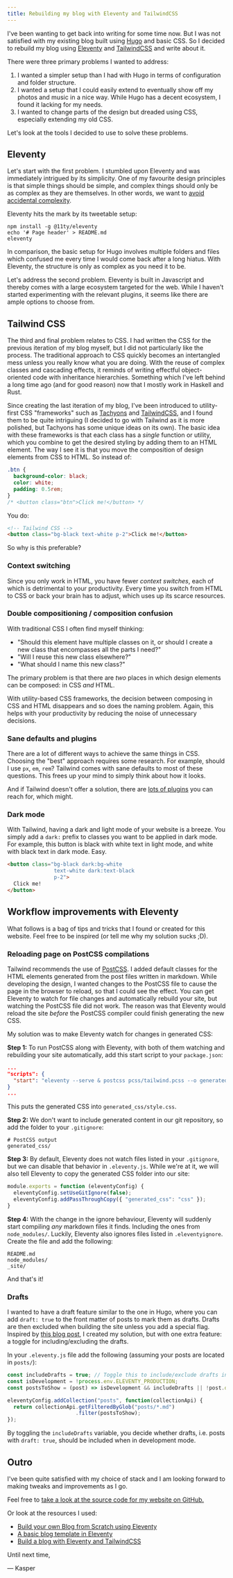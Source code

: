```yaml
---
title: Rebuilding my blog with Eleventy and TailwindCSS
---
```


I've been wanting to get back into writing for some time now.
But I was not satisfied with my existing blog built using [Hugo](https://gohugo.io/) and basic CSS.
So I decided to rebuild my blog using [Eleventy](https://11ty.dev/) and
[TailwindCSS](https://tailwindcss.com/) and write about it.

There were three primary problems I wanted to address:
 1. I wanted a simpler setup than I had with Hugo in terms of configuration and
    folder structure.
 2. I wanted a setup that I could easily extend to eventually show off my
    photos and music in a nice way. While Hugo has a decent ecosystem, I found
    it lacking for my needs.
 3. I wanted to change parts of the design but dreaded using CSS, especially
    extending my old CSS.

Let's look at the tools I decided to use to solve these problems.

## Eleventy

Let's start with the first problem.
I stumbled upon Eleventy and was immediately intrigued by its simplicity.
One of my favourite design principles is that simple things should be simple, and
complex things should only be as complex as they are themselves.
In other words, we want to [avoid accidental complexity](https://en.wikipedia.org/wiki/No_Silver_Bullet).

Eleventy hits the mark by its tweetable setup:

```shell
npm install -g @11ty/eleventy
echo '# Page header' > README.md
eleventy
```

In comparison, the basic setup for Hugo involves multiple folders and files which
confused me every time I would come back after a long hiatus.
With Eleventy, the structure is only as complex as you need it to be.

Let's address the second problem.
Eleventy is built in Javascript and thereby comes with a large ecosystem
targeted for the web.
While I haven't started experimenting with the relevant plugins, it seems like
there are ample options to choose from.

## Tailwind CSS

The third and final problem relates to CSS.
I had written the CSS for the previous iteration of my blog myself, but I did
not particularly like the process.
The traditional approach to CSS quickly becomes an intertangled mess unless you
really know what you are doing.
With the reuse of complex classes and cascading effects, it reminds of writing
effectful object-oriented code with inheritance hierarchies.
Something which I've left behind a long time ago (and for good reason) now that
I mostly work in Haskell and Rust.

Since creating the last iteration of my blog, I've been introduced to
utility-first CSS "frameworks" such as [Tachyons](https://tachyons.io/) and
[TailwindCSS](https://tailwindcss.com/), and I found them to be quite intriguing (I
decided to go with Tailwind as it is more polished, but Tachyons has some unique
ideas on its own).
The basic idea with these frameworks is that each class has a *single* function or
utility, which you combine to get the desired styling by adding them to an HTML element.
The way I see it is that you move the composition of design elements from CSS to
HTML.
So instead of:
``` css
.btn {
  background-color: black;
  color: white;
  padding: 0.5rem;
}
/* <button class="btn">Click me!</button> */
```

You do:

``` html
<!-- Tailwind CSS -->
<button class="bg-black text-white p-2">Click me!</button>
```

So why is this preferable?

### Context switching
Since you only work in HTML, you have fewer *context switches*, each of which is
detrimental to your productivity.
Every time you switch from HTML to CSS or back your brain has to adjust, which
uses up its scarce resources.

### Double compositioning / composition confusion
With traditional CSS I often find myself thinking:

- "Should this element have multiple classes on it, or should I create a new
class that encompasses all the parts I need?"
- "Will I reuse this new class elsewhere?"
- "What should I name this new class?"

The primary problem is that there are *two* places in which design elements can be
composed: in CSS *and* HTML.

With utility-based CSS frameworks, the decision between composing in CSS and
HTML disappears and so does the naming problem.
Again, this helps with your productivity by reducing the noise of unnecessary
decisions.

### Sane defaults and plugins
There are a lot of different ways to achieve the same things in CSS.
Choosing the "best" approach requires some research.
For example, should I use `px`, `em`, `rem`?
Tailwind comes with sane defaults to most of these questions.
This frees up your mind to simply think about how it looks.

And if Tailwind doesn't offer a solution, there are [lots of
plugins](https://www.telerik.com/blogs/top-15-tailwind-css-plugins-resources/)
you can reach for, which might.

### Dark mode
With Tailwind, having a dark and light mode of your website is a breeze.
You simply add a `dark:` prefix to classes you want to be applied in dark mode.
For example, this button is black with white text in light mode, and white with
black text in dark mode. Easy.
``` html
<button class="bg-black dark:bg-white
               text-white dark:text-black
               p-2">
  Click me!
</button>
```

## Workflow improvements with Eleventy
What follows is a bag of tips and tricks that I found or created for this website.
Feel free to be inspired (or tell me why my solution sucks ;D).

### Reloading page on PostCSS compilations
Tailwind recommends the use of [PostCSS](https://postcss.org).
I added default classes for the HTML elements generated from the post files
written in markdown.
While developing the design, I wanted changes to the PostCSS file to cause the page in
the browser to reload, so that I could see the effect.
You can get Eleventy to watch for file changes and automatically rebuild your
site, but watching the PostCSS file did not work.
The reason was that Eleventy would reload the site *before* the PostCSS compiler
could finish generating the new CSS.

My solution was to make Eleventy watch for changes in generated CSS:

**Step 1:** To run PostCSS along with Eleventy, with both of them watching and
rebuilding your site automatically, add this start script to your `package.json`:

```json
...
"scripts": {
  "start": "eleventy --serve & postcss pcss/tailwind.pcss --o generated_css/style.css --watch --verbose"
}
...
```
This puts the generated CSS into `generated_css/style.css`.

**Step 2:** We don't want to include generated content in our git repository, so
add the folder to your `.gitignore`:
```gitignore
# PostCSS output
generated_css/
```

**Step 3:** By default, Eleventy does not watch files listed in your
`.gitignore`, but we can disable that behavior in `.eleventy.js`.
While we're at it, we will also tell Eleventy to copy the generated CSS folder
into our site:
```javascript
module.exports = function (eleventyConfig) {
  eleventyConfig.setUseGitIgnore(false);
  eleventyConfig.addPassThroughCopy({ "generated_css": "css" });
}
```

**Step 4:** With the change in the ignore behaviour, Eleventy will suddenly start
compiling *any* markdown files it finds. Including the ones from
`node_modules/`.
Luckily, Eleventy also ignores files listed in `.eleventyignore`.
Create the file and add the following:
```gitignore
README.md
node_modules/
_site/
```

And that's it!

### Drafts
I wanted to have a draft feature similar to the one in Hugo, where you can add
`draft: true` to the front matter of posts to mark them as drafts.
Drafts are then excluded when building the site unless you add a special flag.
Inspired by [this blog post](https://giustino.blog/how-to-drafts-eleventy/
), I created my solution, but with one extra feature: a toggle for
including/excluding the drafts.

In your `.eleventy.js` file add the following (assuming your posts are located
in `posts/`):

```javascript
const includeDrafts = true; // Toggle this to include/exclude drafts in development mode.
const isDevelopment = !process.env.ELEVENTY_PRODUCTION;
const postsToShow = (post) => isDevelopment && includeDrafts || !post.data.draft;

eleventyConfig.addCollection("posts", function(collectionApi) {
  return collectionApi.getFilteredByGlob("posts/*.md")
                      .filter(postsToShow);
});

```

By toggling the `includeDrafts` variable, you decide whether drafts, i.e. posts
with `draft: true`, should be included when in development mode.

## Outro

I've been quite satisfied with my choice of stack and I am looking forward to
making tweaks and improvements as I go.

Feel free to [take a look at the source code for my website on GitHub.](https://github.com/bargsteen/bargsteen.com)

Or look at the resources I used:
  - [Build your own Blog from Scratch using Eleventy](https://www.filamentgroup.com/lab/build-a-blog/)
  - [A basic blog template in Eleventy](https://github.com/11ty/eleventy-base-blog)
  - [Build a blog with Eleventy and TailwindCSS](https://stubborncode.com/posts/build-a-blog-with-eleventy-and-tailwindcss-part-1/)

Until next time,

— Kasper
